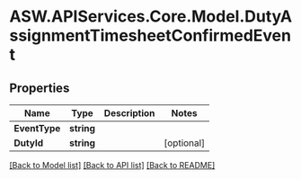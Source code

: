 # ASW.APIServices.Core.Model.DutyAssignmentTimesheetConfirmedEvent
## Properties

Name | Type | Description | Notes
------------ | ------------- | ------------- | -------------
**EventType** | **string** |  | 
**DutyId** | **string** |  | [optional] 

[[Back to Model list]](../README.md#documentation-for-models) [[Back to API list]](../README.md#documentation-for-api-endpoints) [[Back to README]](../README.md)

